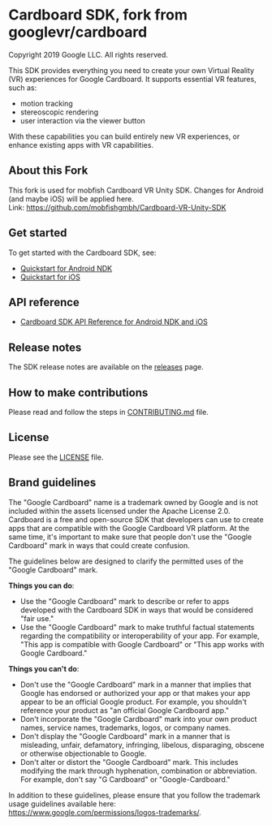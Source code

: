 Cardboard SDK, fork from googlevr/cardboard
=============
Copyright 2019 Google LLC.  All rights reserved.

This SDK provides everything you need to create your own Virtual Reality (VR)
experiences for Google Cardboard. It supports essential VR features, such as:

 * motion tracking
 * stereoscopic rendering
 * user interaction via the viewer button

With these capabilities you can build entirely new VR experiences, or enhance
existing apps with VR capabilities.

## About this Fork

This fork is used for mobfish Cardboard VR Unity SDK. Changes for Android (and maybe iOS) will be applied here.  
Link: https://github.com/mobfishgmbh/Cardboard-VR-Unity-SDK

## Get started

To get started with the Cardboard SDK, see:

* [Quickstart for Android NDK](//developers.google.com/cardboard/develop/c/quickstart)
* [Quickstart for iOS](//developers.google.com/cardboard/develop/ios/quickstart)


## API reference

* [Cardboard SDK API Reference for Android NDK and iOS](//developers.google.com/cardboard/reference/c)

## Release notes

The SDK release notes are available on the
[releases](//github.com/googlevr/cardboard/releases) page.


## How to make contributions

Please read and follow the steps in [CONTRIBUTING.md](/CONTRIBUTING.md) file.


## License

Please see the [LICENSE](/LICENSE) file.


## Brand guidelines

The "Google Cardboard" name is a trademark owned by Google and is not included
within the assets licensed under the Apache License 2.0. Cardboard is a free
and open-source SDK that developers can use to create apps that are compatible
with the Google Cardboard VR platform. At the same time, it's important to make
sure that people don't use the "Google Cardboard" mark in ways that could
create confusion.

The guidelines below are designed to clarify the permitted uses of the "Google
Cardboard" mark.

**Things you can do**:

* Use the "Google Cardboard" mark to describe or refer to apps developed with
  the Cardboard SDK in ways that would be considered "fair use."
* Use the "Google Cardboard" mark to make truthful factual statements regarding
  the compatibility or interoperability of your app. For example, "This app is
  compatible with Google Cardboard" or "This app works with Google Cardboard."

**Things you can't do**:

* Don't use the "Google Cardboard" mark in a manner that implies that Google has
  endorsed or authorized your app or that makes your app appear to be an
  official Google product. For example, you shouldn't reference your product as
  "an official Google Cardboard app."
* Don't incorporate the "Google Cardboard" mark into your own product names,
  service names, trademarks, logos, or company names.
* Don't display the "Google Cardboard" mark in a manner that is misleading,
  unfair, defamatory, infringing, libelous, disparaging, obscene or otherwise
  objectionable to Google.
* Don't alter or distort the "Google Cardboard" mark. This includes modifying
  the mark through hyphenation, combination or abbreviation. For example, don't
  say "G Cardboard" or "Google-Cardboard."

In addition to these guidelines, please ensure that you follow the trademark
usage guidelines available here:
https://www.google.com/permissions/logos-trademarks/.
